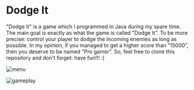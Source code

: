 # Dodge It
"Dodge It" is a game which I programmed in Java during my spare time. The main goal is exactly as what the game is called "Dodge It". To be more precise: control your player to dodge the incoming enemies as long as possible. In my opinion, if you managed to get a higher score than "15000", then you deserve to be named "Pro gamer". So, feel free to clone this repository and don't forget: have fun!!! :)

![menu](https://user-images.githubusercontent.com/38905710/144331431-cc51780f-709a-4dc0-99d9-946eca19f3b5.png)

![gameplay](https://user-images.githubusercontent.com/38905710/144331620-03c2e160-d00e-4460-aa8c-b049d25a69a3.png)
